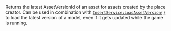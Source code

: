 Returns the latest AssetVersionId of an asset for assets created by the
place creator. Can be used in combination with
[`InsertService:LoadAssetVersion()`](https://create.roblox.com/docs/reference/engine/classes/InsertService#LoadAssetVersion) to load the latest version of a
model, even if it gets updated while the game is running.